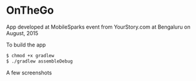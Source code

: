 # OnTheGo
App developed at MobileSparks event from YourStory.com at Bengaluru on August, 2015


To build the app

```sh
$ chmod +x gradlew
$ ./gradlew assembleDebug
```

A few screenshots

